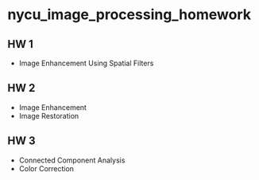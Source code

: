 # nycu_image_processing_homework

## HW 1
- Image Enhancement Using Spatial Filters

## HW 2
- Image Enhancement
- Image Restoration

## HW 3
- Connected Component Analysis
- Color Correction
